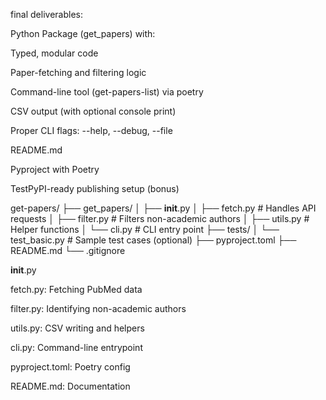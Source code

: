 final deliverables:

Python Package (get_papers) with:

Typed, modular code

Paper-fetching and filtering logic

Command-line tool (get-papers-list) via poetry

CSV output (with optional console print)

Proper CLI flags: --help, --debug, --file

README.md

Pyproject with Poetry

TestPyPI-ready publishing setup (bonus)


get-papers/
├── get_papers/
│   ├── __init__.py
│   ├── fetch.py          # Handles API requests
│   ├── filter.py         # Filters non-academic authors
│   ├── utils.py          # Helper functions
│   └── cli.py            # CLI entry point
├── tests/
│   └── test_basic.py     # Sample test cases (optional)
├── pyproject.toml
├── README.md
└── .gitignore


__init__.py

fetch.py: Fetching PubMed data

filter.py: Identifying non-academic authors

utils.py: CSV writing and helpers

cli.py: Command-line entrypoint

pyproject.toml: Poetry config

README.md: Documentation
